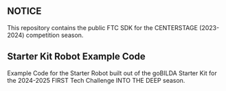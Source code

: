 ## NOTICE

This repository contains the public FTC SDK for the CENTERSTAGE (2023-2024) competition season.

## Starter Kit Robot Example Code
Example Code for the Starter Robot built out of the goBILDA Starter Kit for the 2024-2025 FIRST Tech Challenge INTO THE DEEP season.
